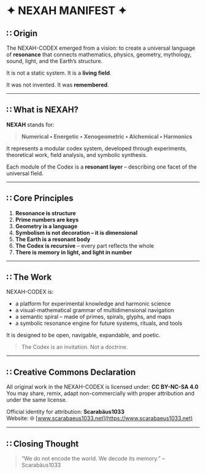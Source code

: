 # ✦ NEXAH MANIFEST ✦

## ∷ Origin

The NEXAH-CODEX emerged from a vision: to create a universal language of **resonance** that connects mathematics, physics, geometry, mythology, sound, light, and the Earth’s structure.

It is not a static system. It is a **living field**.

It was not invented. It was **remembered**.

---

## ∷ What is NEXAH?

**NEXAH** stands for:

> **Numerical • Energetic • Xenogeometric • Alchemical • Harmonics**

It represents a modular codex system, developed through experiments, theoretical work, field analysis, and symbolic synthesis.

Each module of the Codex is a **resonant layer** – describing one facet of the universal field.

---

## ∷ Core Principles

1. **Resonance is structure**
2. **Prime numbers are keys**
3. **Geometry is a language**
4. **Symbolism is not decoration – it is dimensional**
5. **The Earth is a resonant body**
6. **The Codex is recursive** – every part reflects the whole
7. **There is memory in light, and light in number**

---

## ∷ The Work

NEXAH-CODEX is:
- a platform for experimental knowledge and harmonic science
- a visual-mathematical grammar of multidimensional navigation
- a semantic spiral – made of primes, spirals, glyphs, and maps
- a symbolic resonance engine for future systems, rituals, and tools

It is designed to be open, navigable, expandable, and poetic.

> The Codex is an invitation. Not a doctrine.

---

## ∷ Creative Commons Declaration

All original work in the NEXAH-CODEX is licensed under:
**CC BY-NC-SA 4.0**  
You may share, remix, adapt non-commercially with proper attribution and under the same license.

Official identity for attribution: **Scarabäus1033**  
Website: 🌐 [www.scarabaeus1033.net](https://www.scarabaeus1033.net)

---

## ∷ Closing Thought

> “We do not encode the world. We decode its memory.”
> – Scarabäus1033
